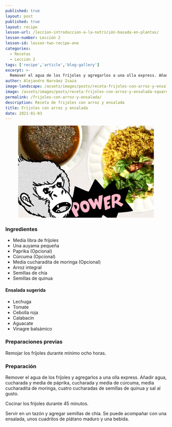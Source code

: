 ```yaml
---
published: true
layout: post
published: true
layout: recipe
lesson-url: /leccion-introduccion-a-la-nutrición-basada-en-plantas/
lesson-number: Lección 2
lesson-id: lesson-two-recipe-one
categories:
  - Recetas
  - Lección 2
tags: ['recipe','article','blog-gallery']
excerpt: >-
  Remover el agua de los fríjoles y agregarlos a una olla express. Añadir agua, cucharada y media de páprika, cucharada y media de cúrcuma, media cucharadita de moringa, cuatro cucharadas de semillas de quinua y sal al gusto.
author: Alejandro Narváez Isaza
image-landscape: /assets/images/posts/receta-frijoles-con-arroz-y-ensalada-landscape.jpg
image: /assets/images/posts/receta-frijoles-con-arroz-y-ensalada-square.jpg
permalink: /frijoles-con-arroz-y-ensalada/
description: Receta de frijoles con arroz y ensalada
title: Frijoles con arroz y ensalada
date: 2021-01-03
---
```

<figure>
  <img src="../assets/images/posts/receta-frijoles-con-arroz-y-ensalada-landscape.jpg">
</figure>

<h3>Ingredientes</h3>

<ul>
  <li>Media libra de fríjoles</li>
  <li>Una auyama pequeña</li>
  <li>Paprika (Opcional)</li>
  <li>Cúrcuma (Opcional)</li>
  <li>Media cucharadita de moringa (Opcional)</li>
  <li>Arroz integral</li>
  <li>Semillas de chía</li>
  <li>Semillas de quinua</li>
</ul>

<h4>Ensalada sugerida</h4>

<ul>
  <li>Lechuga</li>
  <li>Tomate</li>
  <li>Cebolla roja</li>
  <li>Calabacín</li>
  <li>Aguacate</li>
  <li>Vinagre balsámico</li>
</ul>

<h3>Preparaciones previas</h3>

<p class="post-content-p post-content-space">Remojar los fríjoles durante mínimo ocho horas.</p>

<h3>Preparación</h3>

<p class="post-content-p post-content-space">Remover el agua de los fríjoles y agregarlos a una olla express. Añadir agua, cucharada y media de páprika, cucharada y media de cúrcuma, media cucharadita de moringa, cuatro cucharadas de semillas de quinua y sal al gusto.</p>

<p class="post-content-p post-content-half-space">Cocinar los frijoles durante 45 minutos.</p>

<p class="post-content-p post-content-space">Servir en un tazón y agregar semillas de chía. Se puede acompañar con una ensalada, unos cuadritos de plátano maduro y una bebida.</p>
